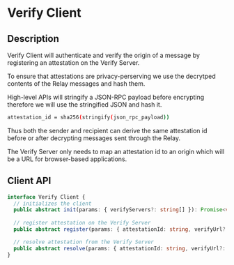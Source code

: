 # Verify Client

## Description

Verify Client will authenticate and verify the origin of a message by registering an attestation on the Verify Server.

To ensure that attestations are privacy-perserving we use the decrytped contents of the Relay messages and hash them.

High-level APIs will stringify a JSON-RPC payload before encrypting therefore we will use the stringified JSON and hash it.

```sh
attestation_id = sha256(stringify(json_rpc_payload))
```

Thus both the sender and recipient can derive the same attestation id before or after decrypting messages sent through the Relay.

The Verify Server only needs to map an attestation id to an origin which will be a URL for browser-based applications.

## Client API

```typescript
interface Verify Client {
  // initializes the client 
  public abstract init(params: { verifyServers?: string[] }): Promise<void>;
  
  // register attestation on the Verify Server
  public abstract register(params: { attestationId: string, verifyUrl?: string }): Promise<void>;

  // resolve attestation from the Verify Server
  public abstract resolve(params: { attestationId: string, verifyUrl?: string }): Promise<string>;
}
```
